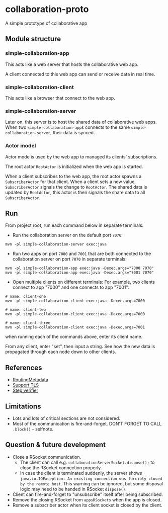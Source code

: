 # collaboration-proto
A simple prototype of collaborative app

## Module structure
### simple-collaboration-app
This acts like a web server that hosts the collaborative web app.

A client connected to this web app can send or receive data in real time.

### simple-collaboration-client
This acts like a browser that connect to the web app.

### simple-collaboration-server
Later on, this server is to host the shared data of collaborative web apps.  
When two `simple-collaboration-app`s connects to the same `simple-collaboration-server`, their data is synced.

### Actor model
Actor mode is used by the web app to managed its clients' subscriptions.

The root actor `RootActor` is initialized when the web app is started.

When a client subscribes to the web app, the root actor spawns a `SubscriberActor` for that client.
When a client sets a new value, `SubscriberActor` signals the change to `RootActor`.
The shared data is updated by `RootActor`, this actor is then signals the share data to all `SubscriberActor`.

## Run
From project root, run each command below in separate terminals:
* Run the collaboration server on the default port `7070`:
```
mvn -pl simple-collaboration-server exec:java
```

* Run two apps on port `7000` and `7001` that are both connected to the collaboration server 
on port `7070` in separate terminals:
```
mvn -pl simple-collaboration-app exec:java -Dexec.args="7000 7070"
mvn -pl simple-collaboration-app exec:java -Dexec.args="7001 7070"
```

* Open multiple clients on different terminals:
For example, two clients connect to app "7000" and one connects to app "7001":
```
# name: client-one
mvn -pl simple-collaboration-client exec:java -Dexec.args=7000

# name: client-two
mvn -pl simple-collaboration-client exec:java -Dexec.args=7000

# name: client-three
mvn -pl simple-collaboration-client exec:java -Dexec.args=7001
```
when running each of the commands above, enter its client name.

From any client, enter "set", then input a string.
See how the new data is propagated through each node down to other clients. 
## References
* [RoutingMetadata](https://github.com/rsocket/rsocket/blob/master/Extensions/Routing.md)
* [Support TLS](https://stackoverflow.com/questions/58944152/rsocket-not-working-when-secured-with-tls-server-java-lang-unsupportedoperatio)
* [Step verifier](https://www.baeldung.com/reactive-streams-step-verifier-test-publisher)

## Limitations
* Lots and lots of critical sections are not considered.
* Most of the communication is fire-and-forget. DON'T FORGET TO CALL `.block()` - selfnote.

## Question & future development
* Close a RSocket communication.
  * The client can call e.g. `collaborationServerSocket.dispose();` to close the RSocket connection properly.
  * In case the client is terminated suddenly, the server shows `java.io.IOException: An existing connection was forcibly closed by the remote host`.
  This warning can be ignored, but some disposal logic may need to be handed in RSocket `dispose()`.
* Client can fire-and-forget to "unsubscribe" itself after being subscribed.
* Remove the closing RSocket from `appsRSockets` when the app is closed.
* Remove a subscriber actor when its client socket is closed by the client.
